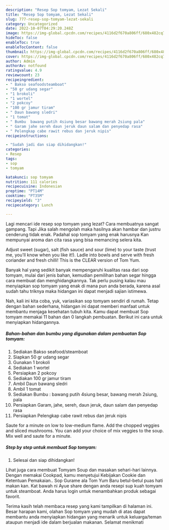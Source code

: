 ```yaml
---
description: "Resep Sop tomyam, Lezat Sekali"
title: "Resep Sop tomyam, Lezat Sekali"
slug: 777-resep-sop-tomyam-lezat-sekali
category: Uncategorized
date: 2022-10-07T04:29:20.248Z
image: https://img-global.cpcdn.com/recipes/4116d2f670a806ff/680x482cq70/sop-tomyam-foto-resep-utama.jpg
hideToc: false
enableToc: true
enableTocContent: false
thumbnail: https://img-global.cpcdn.com/recipes/4116d2f670a806ff/680x482cq70/sop-tomyam-foto-resep-utama.jpg
cover: https://img-global.cpcdn.com/recipes/4116d2f670a806ff/680x482cq70/sop-tomyam-foto-resep-utama.jpg
author: Admin
authorAv: notfound
ratingvalue: 4.9
reviewcount: 23
recipeingredient:
- " Bakso seafoodsteamboat"
- "50 gr udang segar"
- "1 brokoli"
- "1 wortel"
- "2 pokcoy"
- "100 gr jamur tiram"
- " Daun bawang sledri"
- "1 tomat"
- " Bumbu  bawang putih 4siung besar bawang merah 2siung pala"
- " Garam jahe sereh daun jeruk daun salam dan penyedap rasa"
- " Pelengkap cabe rawit rebus dan jeruk nipis"
recipeinstructions:

- "Sudah jadi dan siap dihidangkan!"
categories:
- Resep
tags:
- sop
- tomyam

katakunci: sop tomyam 
nutrition: 111 calories
recipecuisine: Indonesian
preptime: "PT14M"
cooktime: "PT35M"
recipeyield: "3"
recipecategory: Lunch

---
```



Lagi mencari ide resep sop tomyam yang lezat? Cara membuatnya sangat gampang. Tapi Jika salah mengolah maka hasilnya akan hambar dan justru cenderung tidak enak. Padahal sop tomyam yang enak harusnya Kan mempunyai aroma dan cita rasa yang bisa memancing selera kita.


Adjust sweet (sugar), salt (fish sauce) and sour (lime) to your taste (trust me, you&#39;ll know when you like it!). Ladle into bowls and serve with fresh coriander and fresh chilli! This is the CLEAR version of Tom Yum.

Banyak hal yang sedikit banyak mempengaruhi kualitas rasa dari sop tomyam, mulai dari jenis bahan, kemudian pemilihan bahan segar hingga cara membuat dan menghidangkannya. Tak perlu pusing kalau mau menyiapkan sop tomyam yang enak di mana pun anda berada, karena asal sudah tahu triknya maka hidangan ini dapat menjadi sajian istimewa.


Nah, kali ini kita coba, yuk, variasikan sop tomyam sendiri di rumah. Tetap dengan bahan sederhana, hidangan ini dapat memberi manfaat untuk membantu menjaga kesehatan tubuh kita. Kamu dapat membuat Sop tomyam memakai 11 bahan dan 0 langkah pembuatan. Berikut ini cara untuk menyiapkan hidangannya.

<!--inarticleads1-->

##### Bahan-bahan dan bumbu yang digunakan dalam pembuatan Sop tomyam:

1. Sediakan  Bakso seafood/steamboat
1. Siapkan 50 gr udang segar
1. Gunakan 1 brokoli
1. Sediakan 1 wortel
1. Persiapkan 2 pokcoy
1. Sediakan 100 gr jamur tiram
1. Ambil  Daun bawang sledri
1. Ambil 1 tomat
1. Sediakan  Bumbu : bawang putih 4siung besar, bawang merah 2siung, pala
1. Persiapkan  Garam, jahe, sereh, daun jeruk, daun salam dan penyedap rasa
1. Persiapkan  Pelengkap cabe rawit rebus dan jeruk nipis


Saute for a minute on low to low-medium flame. Add the chopped veggies and sliced mushrooms. You can add your choice of mix veggies to the soup. Mix well and saute for a minute. 

<!--inarticleads2-->

##### Step by step untuk membuat Sop tomyam:


1. Selesai dan siap dihidangkan!

Lihat juga cara membuat Tomyam Soup dan masakan sehari-hari lainnya. Dengan memakai Cookpad, kamu menyetujui Kebijakan Cookie dan Ketentuan Pemakaian.. Sop Gurame ala Tom Yum Baru betul-betul puas hati makan kan. Kat bawah ni Ayue share dengan anda resepi sup kuah tomyam untuk steamboat. Anda harus login untuk menambahkan produk sebagai favorit. 

Terima kasih telah membaca resep yang kami tampilkan di halaman ini. Besar harapan kami, olahan Sop tomyam yang mudah di atas dapat membantu anda menyiapkan hidangan yang menarik untuk keluarga/teman ataupun menjadi ide dalam berjualan makanan. Selamat menikmati
